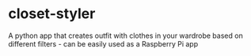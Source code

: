 # closet-styler
A python app that creates outfit with clothes in your wardrobe based on different filters - can be easily used as a Raspberry Pi app 
